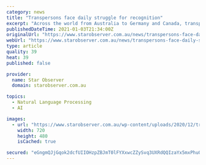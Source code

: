```yaml
---
category: news
title: "Transpersons face daily struggle for recognition"
excerpt: "Across the world from Australia to Germany and Canada, transpersons face discrimination and transphobia daily."
publishedDateTime: 2021-01-03T21:34:00Z
originalUrl: "https://www.starobserver.com.au/news/transpersons-face-daily-struggle-for-recognition/199647"
webUrl: "https://www.starobserver.com.au/news/transpersons-face-daily-struggle-for-recognition/199647"
type: article
quality: 39
heat: 39
published: false

provider:
  name: Star Observer
  domain: starobserver.com.au

topics:
  - Natural Language Processing
  - AI

images:
  - url: "https://www.starobserver.com.au/wp-content/uploads/2020/12/transstory-2.png"
    width: 720
    height: 480
    isCached: true

secured: "eGngmQJjGqok2dcfUIIOHzpZBJmT0lFYXxwcZZySvq3UXRdQQIzaYx5mxPhuOSTF3HjI3Vf9tCz3AX4rC2Mfd+efyWqwP9hakxvsTogEzQzX5+wQO4/k5EvzojgToNQMOEmlStjqmYZOokKibvL0mp1SKzWXIz64a3gO7qHDRohH1YuDKsYNF6wW/830du9uoLYVNdDK3kr4w9MTOHISbFco06OpmXJvW0cORAMbR6/H1+dHkojn4JRGKFtxjhxfaJQ6qTBLinvE2e6+XI+9vRCdpWU18BG0nA8vKiND9xFVEQmBC0U0HF8hdtB57bWBBmksxCnp0QrAMbdH7/Z2f5/n/MnSqvkArparu6KBvZI=;1g6vV19m0U2FUxvmMgrhwA=="
---
```


